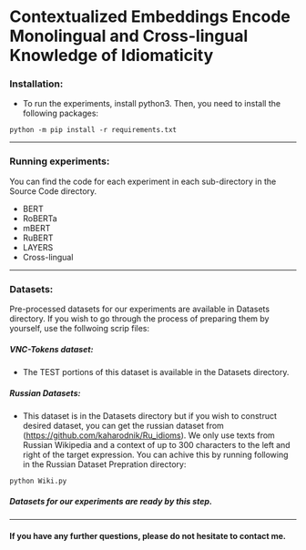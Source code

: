 # Contextualized Embeddings Encode Monolingual and Cross-lingual Knowledge of Idiomaticity

### Installation:

* To run the experiments, install python3. Then, you need to install the following packages:

`
python -m pip install -r requirements.txt
`

---
### Running experiments:

You can find the code for each experiment in each sub-directory in the Source Code directory. 

* BERT
* RoBERTa
* mBERT
* RuBERT
* LAYERS
* Cross-lingual

---
### Datasets:
Pre-processed datasets for our experiments are available in Datasets directory. If you wish to go through the process of preparing them by yourself, use the follwoing scrip files:

##### VNC-Tokens dataset:

* The TEST portions of this dataset is available in the Datasets directory.

##### Russian Datasets:

* This dataset is in the Datasets directory but if you wish to construct desired dataset, you can get the russian dataset from (https://github.com/kaharodnik/Ru_idioms). We only use texts from Russian Wikipedia and a context of up to 300 characters to the left and right of the target expression. You can achive this by running following in the Russian Dataset Prepration directory:
 
`
python Wiki.py
`

##### Datasets for our experiments are ready by this step.

---
#### If you have any further questions, please do not hesitate to contact me.
